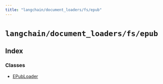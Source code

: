 ```yaml
---
title: "langchain/document_loaders/fs/epub"
---
```


# `langchain/document_loaders/fs/epub`

## Index

### Classes

- [EPubLoader](classes/EPubLoader.md)
